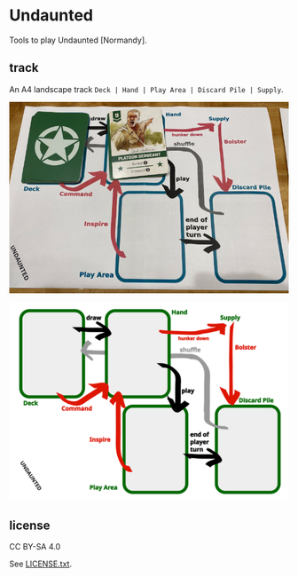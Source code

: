 
# Undaunted

Tools to play Undaunted [Normandy].


## track

An A4 landscape track `Deck | Hand | Play Area | Discard Pile | Supply`.

![the track in use](doc/track0.jpg)

![the track itself](track/track.svg)


## license

CC BY-SA 4.0

See [LICENSE.txt](LICENSE.txt).

